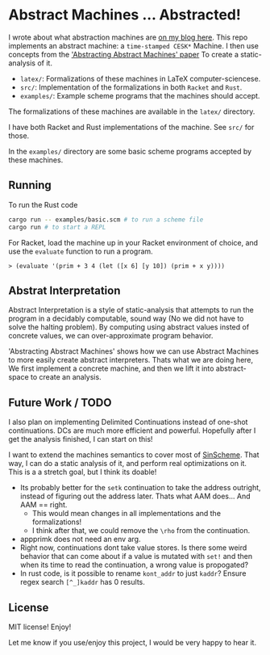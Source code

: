 # Abstract Machines ... Abstracted! #

I wrote about what abstraction machines are
[on my blog here](https://drs.is/post/abstract-machines/).
This repo implements an abstract machine: a `time-stamped CESK*` Machine.
I then use concepts from the
['Abstracting Abstract Machines' paper](http://matt.might.net/papers/vanhorn2010abstract.pdf)
To create a static-analysis of it.

* `latex/`: Formalizations of these machines in LaTeX computer-sciencese.
* `src/`: Implementation of the formalizations in both `Racket` and `Rust`.
* `examples/`: Example scheme programs that the machines should accept.

The formalizations of these machines are available in the `latex/` directory.

I have both Racket and Rust implementations of the machine. See `src/` for those.

In the `examples/` directory are some basic scheme programs accepted by these machines.


## Running ##

To run the Rust code

```bash
cargo run -- examples/basic.scm # to run a scheme file
cargo run # to start a REPL
```

For Racket, load the machine up in your Racket environment of choice,
and use the `evaluate` function to run a program.

```racket
> (evaluate '(prim + 3 4 (let ([x 6] [y 10]) (prim + x y))))
```

## Abstrat Interpretation ##

Abstract Interpretation is a style of static-analysis that attempts
to run the program in a decidably computable, sound way
(No we did not have to solve the halting problem).
By computing using abstract values insted of concrete values,
we can over-approximate program behavior.

'Abstracting Abstract Machines' shows how we can use Abstract Machines
to more easily create abstract interpreters. Thats what we are doing here,
We first implement a concrete machine, and then we lift it into abstract-space
to create an analysis.

## Future Work / TODO ##

I also plan on implementing Delimited Continuations instead of one-shot
continuations. DCs are much more efficient and powerful.
Hopefully after I get the analysis finished, I can start on this!

I want to extend the machines semantics to cover most of
[SinScheme](https://github.com/sinistersnare/SinScheme).
That way, I can do a static analysis of it, and perform real optimizations
on it. This is a a stretch goal, but I think its doable!

* Its probably better for the `setk` continuation to take the address outright,
instead of figuring out the address later. Thats what AAM does... And AAM == right.
	* This would mean changes in all implementations and the formalizations!
	* I think after that, we could remove the `\rho` from the continuation.
* appprimk does not need an env arg.
* Right now, continuations dont take value stores. Is there some weird behavior that can come about if a value is mutated with `set!` and then when its time to read the continuation, a wrong value is propogated?
* In rust code, is it possible to rename `kont_addr` to just `kaddr`? Ensure regex search `[^_]kaddr` has 0 results.

## License ##

MIT license! Enjoy!

Let me know if you use/enjoy this project, I would be very happy to hear it.
